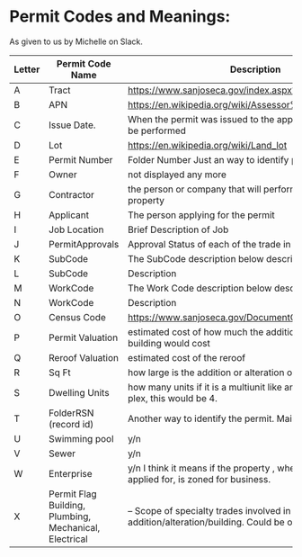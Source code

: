 Permit Codes and Meanings:
==========================

As given to us by Michelle on Slack.

|Letter| Permit Code Name | Description |
| ---- | ---------------- | ----------- |
|A | Tract        | https://www.sanjoseca.gov/index.aspx?NID=544|
|B | APN | https://en.wikipedia.org/wiki/Assessor%27s_parcel_number|
|C | Issue Date. | When the permit was issued to the application so work can be performed |
|D | Lot | https://en.wikipedia.org/wiki/Land_lot |
|E | Permit Number | Folder Number Just an way to identify permits|
|F | Owner | not displayed any more|
|G | Contractor | the person or company that will perform the work on the property|
|H | Applicant | The person applying for the permit |
|I | Job Location | Brief Description of Job |
|J | PermitApprovals | Approval Status of each of the trade in X below|
|K | SubCode |  The SubCode description below describes what it means|
|L | SubCode | Description|
|M | WorkCode | The Work Code description below describes what it means |
|N | WorkCode | Description |
|O | Census Code | https://www.sanjoseca.gov/DocumentCenter/View/5468|
|P | Permit Valuation | estimated cost of how much the addition or alteration or the building would cost |
|Q | Reroof Valuation | estimated cost of the reroof |
|R | Sq Ft | how large is the addition or alteration or the building|
|S | Dwelling Units | how many units if it is a multiunit like an apartment.  In a 4-plex, this would be 4. |
|T | FolderRSN (record id) | Another way to identify the permit. Mainly for internal.|
|U | Swimming pool | y/n |
|V | Sewer | y/n |
|W | Enterprise | y/n I think it means if the property , where the permit was applied for, is zoned for business.|
|X | Permit Flag Building, Plumbing, Mechanical, Electrical | – Scope of specialty trades involved in this addition/alteration/building.  Could be one or all four.|

